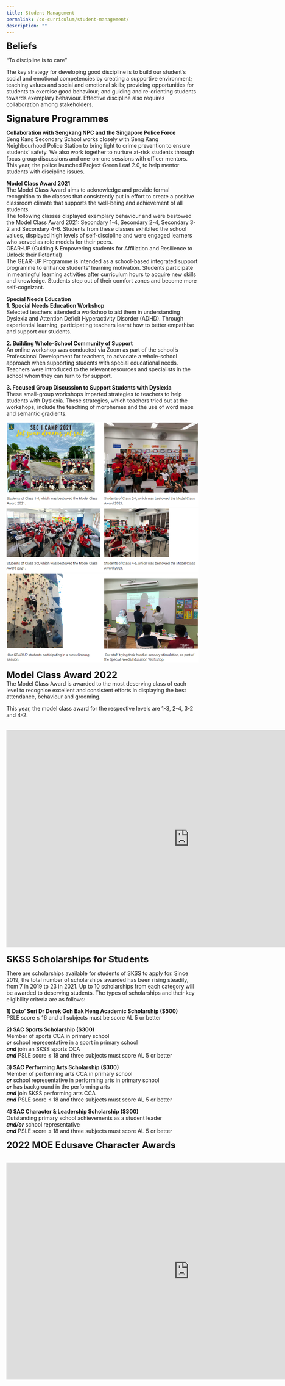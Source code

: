 ```yaml
---
title: Student Management
permalink: /co-curriculum/student-management/
description: ""
---
```

**<font size="5">Beliefs</font>**

“To discipline is to care”

  

The key strategy for developing good discipline is to build our student’s social and emotional competencies by creating a supportive environment; teaching values and social and emotional skills; providing opportunities for students to exercise good behaviour; and guiding and re-orienting students towards exemplary behaviour. Effective discipline also requires collaboration among stakeholders.

  
**<font size="5">Signature Programmes</font>**

**Collaboration with Sengkang NPC and the Singapore Police Force**<br>
Seng Kang Secondary School works closely with Seng Kang Neighbourhood Police Station to bring light to crime prevention to ensure students’ safety. We also work together to nurture at-risk students through focus group discussions and one-on-one sessions with officer mentors. This year, the police launched Project Green Leaf 2.0, to help mentor students with discipline issues.&nbsp;  

  

**Model Class Award 2021**<br>
The Model Class Award aims to acknowledge and provide formal recognition to the classes that consistently put in effort to create a positive classroom climate that supports the well-being and achievement of all students.&nbsp;<br>
The following classes displayed exemplary behaviour and were bestowed the Model Class Award 2021: Secondary 1-4, Secondary 2-4, Secondary 3-2 and Secondary 4-6. Students from these classes exhibited the school values, displayed high levels of self-discipline and were engaged learners who served as role models for their peers.<br>
GEAR-UP (Guiding &amp; Empowering students for Affiliation and Resilience to Unlock their Potential)<br>
The GEAR-UP Programme is intended as a school-based integrated support programme to enhance students’ learning motivation. Students participate in meaningful learning activities after curriculum hours to acquire new skills and knowledge. Students step out of their comfort zones and become more self-cognizant.&nbsp;

**Special Needs Education**<br>
**1\. Special Needs Education Workshop**&nbsp;<br>
Selected teachers attended a workshop to aid them in understanding Dyslexia and Attention Deficit Hyperactivity Disorder (ADHD). Through experiential learning, participating teachers learnt how to better empathise and support our students.  
  
**2\. Building Whole-School Community of Support**<br>
An online workshop was conducted via Zoom as part of the school’s Professional Development for teachers, to advocate a whole-school approach when supporting students with special educational needs. Teachers were introduced to the relevant resources and specialists in the school whom they can turn to for support.

  

**3\. Focused Group Discussion to Support Students with Dyslexia**<br>
These small-group workshops imparted strategies to teachers to help students with Dyslexia. These strategies, which teachers tried out at the workshops, include the teaching of morphemes and the use of word maps and semantic gradients.

![](/images/Student%20Management/Student%20Management%201.png)![](/images/Student%20Management/Student%20Management%202.png)
![](/images/Student%20Management/Student%20Management%203.png)

**<font size="5">Model Class Award 2022</font>**<br>
The Model Class Award is awarded to the most deserving class of each level to recognise excellent and consistent efforts in displaying the best attendance, behaviour and grooming.  
  
This year, the model class award for the respective levels are 1-3, 2-4, 3-2 and 4-2.

<br>

<iframe src="https://docs.google.com/presentation/d/e/2PACX-1vTYyttfuECtZATtCUy6g0gRR42wl2MeBXBt6yZPWdYFlbWcdHHc7N6BMztJSJuBV6HP-yx7PJHWYYG7/embed?start=false&amp;loop=true&amp;delayms=3000" frameborder="0" width="960" height="569" allowfullscreen="true"></iframe>

<br>

**<font size="5">SKSS Scholarships for Students
</font>**

There are scholarships available for students of SKSS to apply for. Since 2019, the total number of scholarships awarded has been rising steadily, from 7 in 2019 to 23 in 2021. Up to 10 scholarships from each category will be awarded to deserving students. The types of scholarships and their key eligibility criteria are as follows:

  

**1) Dato’ Seri Dr Derek Goh Bak Heng Academic Scholarship ($500)**<br>
PSLE score ≤ 16 and all subjects must be score AL 5 or better

  

**2) SAC Sports Scholarship ($300)**&nbsp;<br>
Member of sports CCA in primary school&nbsp;<br>
_**or**_&nbsp;school representative in a sport in primary school<br>
_**and**_&nbsp;join an SKSS sports CCA<br>
**_and_**&nbsp;PSLE score ≤ 18 and three subjects must score AL 5 or better

  

**3) SAC Performing Arts Scholarship ($300)**&nbsp;<br>
Member of performing arts CCA in primary school<br>
**_or_**&nbsp;school representative in performing arts in primary school<br>
**_or_**&nbsp;has background in the performing arts&nbsp;<br>
**_and_**&nbsp;join SKSS performing arts CCA<br>
_**and**_&nbsp;PSLE score ≤ 18 and three subjects must score AL 5 or better

  

**4) SAC Character &amp; Leadership Scholarship ($300)**&nbsp;<br>
Outstanding primary school achievements as a student leader&nbsp;
<br>**_and/or_**&nbsp;school representative<br>
**_and_**&nbsp;PSLE score ≤ 18 and three subjects must score AL 5 or better

**<font size="5">2022 MOE Edusave Character Awards</font>**

<br>

<iframe src="https://docs.google.com/presentation/d/e/2PACX-1vSy1q37abz6iWTzKmcXW5IBwUQ3MrdHH6lv9kIIgrJQfKsrJPHxurw2SDSe8Il1HXJFr34NJP1wr940/embed?start=true&amp;loop=true&amp;delayms=3000" frameborder="0" width="960" height="569" allowfullscreen="true"></iframe>

<br>